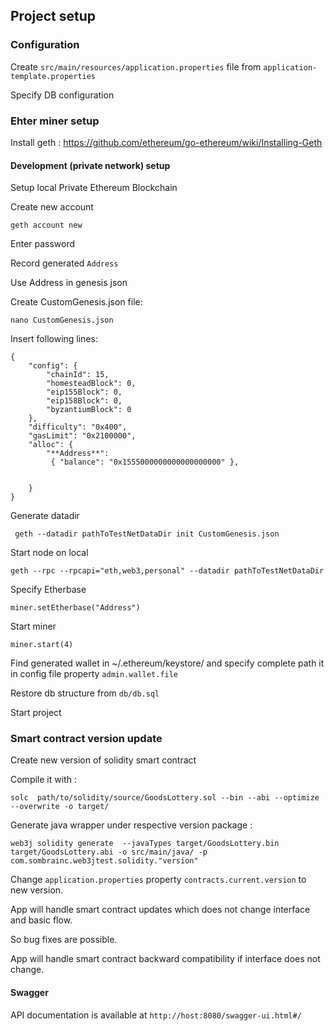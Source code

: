 ## Project setup

### Configuration
 
 Create `src/main/resources/application.properties` file from 
 `application-template.properties`
  
 Specify DB configuration
  

### Ehter miner setup
Install geth : 
https://github.com/ethereum/go-ethereum/wiki/Installing-Geth

#### Development (private network) setup
Setup local Private Ethereum Blockchain

Create new account  
    
    geth account new
    
Enter password

Record generated `Address`

Use Address in genesis json
 
Create CustomGenesis.json file:

    nano CustomGenesis.json
    
Insert following lines:
```
{
    "config": {
        "chainId": 15,
        "homesteadBlock": 0,
        "eip155Block": 0,
        "eip158Block": 0,
        "byzantiumBlock": 0
    },
    "difficulty": "0x400",
    "gasLimit": "0x2100000",
    "alloc": {
        "**Address**": 
         { "balance": "0x1555000000000000000000" },
  
 
    }
}
```

Generate datadir 

     geth --datadir pathToTestNetDataDir init CustomGenesis.json
     
Start node on local 

    geth --rpc --rpcapi="eth,web3,personal" --datadir pathToTestNetDataDir
Specify Etherbase 

    miner.setEtherbase("Address")
    
Start miner
    
    miner.start(4)
       
    
Find generated wallet in  ~/.ethereum/keystore/ and specify complete
 path it in config file property `admin.wallet.file`
 
 
Restore db structure from `db/db.sql`

Start project


### Smart contract version update

Create new version of solidity smart contract
 
Compile it with  :

`solc  path/to/solidity/source/GoodsLottery.sol --bin --abi --optimize  --overwrite -o target/`

Generate java wrapper under respective version package :

`web3j solidity generate  --javaTypes target/GoodsLottery.bin target/GoodsLottery.abi -o src/main/java/ -p com.sombrainc.web3jtest.solidity."version"`

Change `application.properties` property `contracts.current.version` to new version.

App will handle smart contract updates which does not change interface and basic flow.

So bug fixes are possible.
 
App will handle smart contract backward compatibility if interface does not change.


#### Swagger

API documentation is available at `http://host:8080/swagger-ui.html#/` 